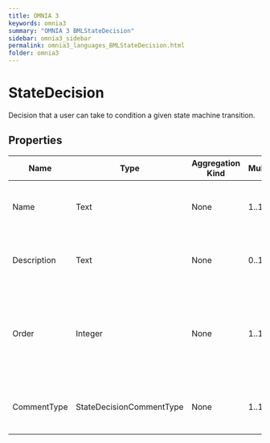 ```yaml
---
title: OMNIA 3
keywords: omnia3
summary: "OMNIA 3 BMLStateDecision"
sidebar: omnia3_sidebar
permalink: omnia3_languages_BMLStateDecision.html
folder: omnia3
---
```


# StateDecision
Decision that a user can take to condition a given state machine transition.
## Properties

| Name | Type | Aggregation Kind | Multiplicity | Length | Description |
| --------- | --------- | --------- | --------- | --------- | --------- |
| Name | Text | None | 1..1 | 1..32 | The name of the entity (unique identifier). |
| Description | Text | None | 0..1 | 0..1024 | The textual explanation of the entities' purpose. |
| Order | Integer | None | 1..1 | None | Represent the relevance of the decision. Use the Order to sort the decisions. |
| CommentType | StateDecisionCommentType | None | 1..1 | None | Define if a comment is required to take the decision. |


